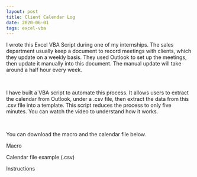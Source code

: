 ```yaml
---
layout: post
title: Client Calendar Log
date: 2020-06-01
tags: excel-vba
---
```


I wrote this Excel VBA Script during one of my internships. The sales department usually keep a document to record meetings with clients, which they update on a weekly basis. They used Outlook to set up the meetings, then update it manually into this document. The manual update will take around a half hour every week. 

​

I have built a VBA script to automate this process. It allows users to extract the calendar from Outlook, under a .csv file, then extract the data from this .csv file into a template. This script reduces the process to only five minutes. You can watch the video to understand how it works. 

​

You can download the macro and the calendar file below.

Macro

Calendar file example (.csv)

Instructions 